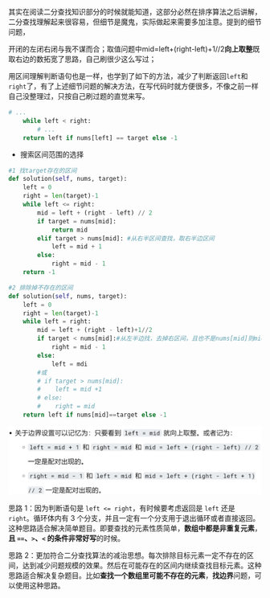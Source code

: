 其实在阅读二分查找知识部分的时候就能知道，这部分必然在排序算法之后讲解，二分查找理解起来很容易，但细节是魔鬼，实际做起来需要多加注意。提到的细节问题，

开闭的左闭右闭与我不谋而合；取值问题中mid=left+(right-left)+1//2**向上取整**既取右边的数拓宽了思路，自己刷很少这么写过；

用区间理解判断语句也是一样，也学到了如下的方法，减少了判断返回`left`和`right`了，有了上述细节问题的解决方法，在写代码时就方便很多，不像之前一样自己没整理过，只按自己刷过题的直觉来写。

```Python
# ...
    while left < right:
		# ...
	return left if nums[left] == target else -1
```

- 搜索区间范围的选择

```python
#1 找target存在的区间
def solution(self, nums, target):
	left = 0
    right = len(target)-1
    while left <= right:
        mid = left + (right - left) // 2
        if target = nums[mid]:
            return mid
        elif target > nums[mid]: #从右半区间查找，取右半边区间
            left = mid + 1
        else:
            right = mid - 1
    return -1
```

```python
#2 排除掉不存在的区间
def solution(self, nums, target):
	left = 0
    right = len(target)-1
    while left = right:
        mid = left + (right - left)+1//2
        if target < nums[mid]:#从左半边找，去掉右区间，且也不是nums[mid]则mid-1
            right = mid - 1
        else:
            left = mdi
        #或
        # if target > nums[mid]:
        #	 left = mid +1
        # else:
        #    right = mid
    return left if nums[mid]==target else -1
```

![image-20211125010004767](pics/image-20211125010004767.png)

思路 1：因为判断语句是 `left <= right`，有时候要考虑返回是 `left` 还是 `right`。循环体内有 3 个分支，并且一定有一个分支用于退出循环或者直接返回。这种思路适合解决简单题目。即要查找的元素性质简单，**数组中都是非重复元素**，**且 `==`、`>`、`<` 的条件非常好写**的时候。

思路 2：更加符合二分查找算法的减治思想。每次排除目标元素一定不存在的区间，达到减少问题规模的效果。然后在可能存在的区间内继续查找目标元素。这种思路适合解决复杂题目。比如**查找一个数组里可能不存在的元素**，**找边界**问题，可以使用这种思路。